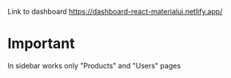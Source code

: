 Link to dashboard https://dashboard-react-materialui.netlify.app/
# Important
In sidebar works only "Products" and "Users" pages
